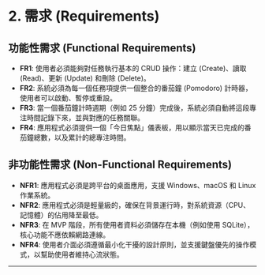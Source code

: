 # 2. 需求 (Requirements)

## 功能性需求 (Functional Requirements)
* **FR1**: 使用者必須能夠對任務執行基本的 CRUD 操作：建立 (Create)、讀取 (Read)、更新 (Update) 和刪除 (Delete)。
* **FR2**: 系統必須為每一個任務項提供一個整合的番茄鐘 (Pomodoro) 計時器，使用者可以啟動、暫停或重設。
* **FR3**: 當一個番茄鐘計時週期（例如 25 分鐘）完成後，系統必須自動將這段專注時間記錄下來，並與對應的任務關聯。
* **FR4**: 應用程式必須提供一個「今日焦點」儀表板，用以顯示當天已完成的番茄鐘總數，以及累計的總專注時間。

## 非功能性需求 (Non-Functional Requirements)
* **NFR1**: 應用程式必須是跨平台的桌面應用，支援 Windows、macOS 和 Linux 作業系統。
* **NFR2**: 應用程式必須是輕量級的，確保在背景運行時，對系統資源（CPU、記憶體）的佔用降至最低。
* **NFR3**: 在 MVP 階段，所有使用者資料必須儲存在本機（例如使用 SQLite），核心功能不應依賴網路連線。
* **NFR4**: 使用者介面必須遵循最小化干擾的設計原則，並支援鍵盤優先的操作模式，以幫助使用者維持心流狀態。

---

